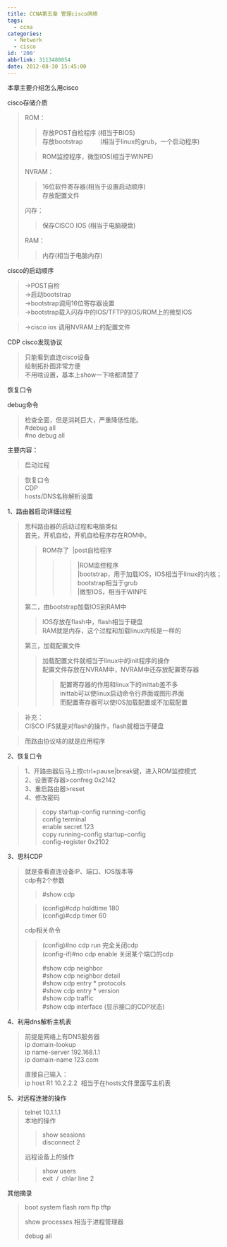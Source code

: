```yaml
---
title: CCNA第五章 管理cisco网络
tags:
  - ccna
categories:
  - Network
  - cisco
id: '200'
abbrlink: 3113480854
date: 2012-08-30 15:45:00
---
```


本章主要介绍怎么用cisco  
  
cisco存储介质  
  

> ROM：  
> 
> > 存放POST自检程序 (相当于BIOS)  
> > 存放bootstrap          (相当于linux的grub，一个启动程序)
> 
> > ROM监控程序，微型IOS(相当于WINPE)  
> 
> NVRAM：  
> 
> > 16位软件寄存器(相当于设置启动顺序)  
> > 存放配置文件  
> 
> 闪存：  
> 
> > 保存CISCO IOS (相当于电脑硬盘)  
> 
> RAM：  
> 
> > 内存(相当于电脑内存)  

  
cisco的启动顺序  

> \->POST自检  
> \->启动bootstrap  
> \->bootstrap调用16位寄存器设置  
> \->bootstrap载入闪存中的IOS/TFTP的IOS/ROM上的微型IOS  

> \->cisco ios 调用NVRAM上的配置文件  
>   

CDP cisco发现协议  

> 只能看到直连cisco设备  
> 绘制拓扑图非常方便  
> 不用啥设置，基本上show一下啥都清楚了  
>   

  
恢复口令  
  

>   

debug命令  

> 检查全面，但是消耗巨大，严重降低性能。  
> #debug all  
> #no debug all  
>   

>   
>   
>   

  
主要内容：  

> 启动过程  

> 恢复口令  
> CDP  
> hosts/DNS名称解析设置  

  
1、路由器启动详细过程  

> 思科路由器的启动过程和电脑类似  
> 首先，开机自检，开机自检程序存在ROM中。  
> 
> > ROM存了  |post自检程序  
> > 
> > > > |ROM监控程序  
> > > > |bootstrap，用于加载IOS，IOS相当于linux的内核；bootstrap相当于grub  
> > > > |微型IOS，相当于WINPE  
> 
> 第二，由bootstrap加载IOS到RAM中  
> 
> > IOS存放在flash中，flash相当于硬盘  
> > RAM就是内存，这个过程和加载linux内核是一样的  
> 
> 第三，加载配置文件  
> 
> > 加载配置文件就相当于linux中的init程序的操作  
> > 配置文件存放在NVRAM中，NVRAM中还存放配置寄存器  
> > 
> > > 配置寄存器的作用和linux下的inittab差不多  
> > > inittab可以使linux启动命令行界面或图形界面  
> > > 而配置寄存器可以使IOS加载配置或不加载配置  

  

> 补充：  
> CISCO IFS就是对flash的操作，flash就相当于硬盘  

> 而路由协议啥的就是应用程序  
>   
>   

2、恢复口令  

> 1、开路由器后马上按ctrl+pause|break键，进入ROM监控模式  
> 2、设置寄存器>confreg 0x2142  
> 3、重启路由器>reset  
> 4、修改密码  
> 
> > copy startup-config running-config  
> > config terminal  
> > enable secret 123  
> > copy running-config startup-config  
> > config-register 0x2102  
> >   

3、思科CDP  

> 就是查看直连设备IP、端口、IOS版本等  
> cdp有2个参数  
> 
> > #show cdp  
> 
> > (config)#cdp holdtime 180  
> > (config)#cdp timer 60  
> 
> cdp相关命令  
> 
> > (config)#no cdp run 完全关闭cdp  
> > (config-if)#no cdp enable 关闭某个端口的cdp  
> >   
> > #show cdp neighbor  
> > #show cdp neighbor detail  
> > #show cdp entry \* protocols  
> > #show cdp entry \* version  
> > #show cdp traffic  
> > #show cdp interface (显示接口的CDP状态)  

  
4、利用dns解析主机表  

> 前提是网络上有DNS服务器  
> ip domain-lookup  
> ip name-server 192.168.1.1  
> ip domain-name 123.com  
>   
> 直接自己输入：  
> ip host R1 10.2.2.2  相当于在hosts文件里面写主机表  

  
5、对远程连接的操作  

> telnet 10.1.1.1  
> 本地的操作  
> 
> > show sessions  
> > disconnect 2  
> >   
> 
> 远程设备上的操作  
> 
> > show users  
> > exit  /  chlar line 2  

  
  
其他摘录  

> boot system flash rom ftp tftp  
>   
> show processes 相当于进程管理器  
>   
> debug all  
>   
>